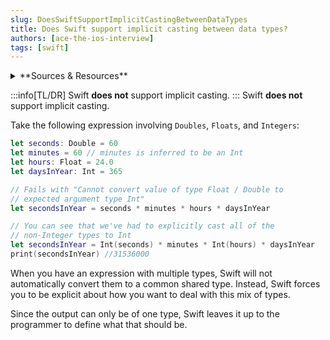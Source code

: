 ```yaml
---
slug: DoesSwiftSupportImplicitCastingBetweenDataTypes
title: Does Swift support implicit casting between data types?
authors: [ace-the-ios-interview]
tags: [swift]
---
```


<details>
  <summary>**Sources & Resources**</summary>

  **Main Source:** [Ace the iOS Interview](https://aryamansharda.gumroad.com/l/tcvck)

  **Additional Sources:**
    - [Type casting in Swift | Log Rocket](https://blog.logrocket.com/type-casting-in-swift/)
  
  **Further Reading:**
    - [Type Casting | Swift.org](https://docs.swift.org/swift-book/documentation/the-swift-programming-language/typecasting/)
</details>

:::info[TL/DR]
Swift **does not** support implicit casting.
:::
Swift **does not** support implicit casting.

Take the following expression involving `Doubles`, `Floats`, and `Integers`:

```swift
let seconds: Double = 60
let minutes = 60 // minutes is inferred to be an Int
let hours: Float = 24.0
let daysInYear: Int = 365

// Fails with "Cannot convert value of type Float / Double to
// expected argument type Int"
let secondsInYear = seconds * minutes * hours * daysInYear

// You can see that we've had to explicitly cast all of the
// non-Integer types to Int
let secondsInYear = Int(seconds) * minutes * Int(hours) * daysInYear
print(secondsInYear) //31536000

```

When you have an expression with multiple types, Swift will not automatically convert them to a common shared type. Instead, Swift forces you to be explicit about how you want to deal with this mix of types.

Since the output can only be of one type, Swift leaves it up to the programmer to define what that should be.
